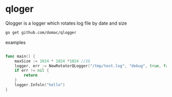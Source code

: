 # qloger

Qlogger is a logger which rotates log file by date and size

```bash
go get github.com/domac/qlogger
```

examples

```go

func main() {
    maxSize := 1024 * 1024 *1024 //1G
	logger, err := NewRotatorQLogger("/tmp/test.log", "debug", true, false, true, maxSize)
	if err != nil {
        return
	}
	logger.Infoln("hello")
}

```